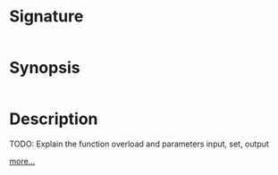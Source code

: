 # Signature
```vikid-signature
```

# Synopsis
```vikid-synopsis
```

# Description
TODO: Explain the function overload and parameters input, set, output

[more...](https://en.wikipedia.org/wiki/Symmetric_difference)